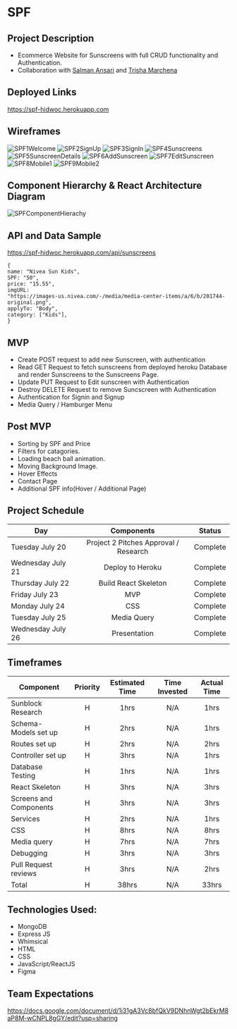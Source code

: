 # SPF

## Project Description

- Ecommerce Website for Sunscreens with full CRUD functionality and Authentication.
- Collaboration with [Salman Ansari](https://github.com/ansarisalmansaa) and [Trisha Marchena](https://github.com/trishamarchena)

## Deployed Links


https://spf-hidwoc.herokuapp.com

## Wireframes

![SPF1Welcome](https://user-images.githubusercontent.com/83293460/126356423-5cfdbf17-4057-46a9-ab3f-539bc41e2327.png)
![SPF2SignUp](https://user-images.githubusercontent.com/83293460/126356418-4b00a5fb-34ec-4a6d-88ad-f8bfcef4655b.png)
![SPF3SignIn](https://user-images.githubusercontent.com/83293460/126356419-18ae973c-f8ee-407d-a321-e4017398b261.png)
![SPF4Sunscreens](https://user-images.githubusercontent.com/83293460/126356421-04d8da34-9834-4288-a752-4d729ed43d02.png)
![SPF5SunscreenDetails](https://user-images.githubusercontent.com/83293460/126356414-807b8559-a6a5-46b2-ab07-a2e151fb74bd.png)
![SPF6AddSunscreen](https://user-images.githubusercontent.com/83293460/126356410-bdaa434d-1c01-4000-ba18-ea5d6fb906f7.png)
![SPF7EditSunscreen](https://user-images.githubusercontent.com/83293460/126356420-4bd77753-41ce-4f2f-b448-f5ff7620f841.png)
![SPF8Mobile1](https://user-images.githubusercontent.com/83293460/126356412-2089b5f1-4e54-4dc8-aa4b-7c02f15179aa.png)
![SPF9Mobile2](https://user-images.githubusercontent.com/83293460/126356408-dd46f2d8-0cc6-4af9-b334-463e7fbefd53.png)

## Component Hierarchy & React Architecture Diagram

![SPFComponentHierachy](https://user-images.githubusercontent.com/83293460/126376995-aa0b4834-4ed8-4696-a9dc-33d79138ac2d.png)

## API and Data Sample

https://spf-hidwoc.herokuapp.com/api/sunscreens

```
{
name: "Nivea Sun Kids",
SPF: "50",
price: "15.55",
imgURL:
"https://images-us.nivea.com/-/media/media-center-items/a/6/b/201744-original.png",
applyTo: "Body",
category: ["Kids"],
}
```

## MVP

- Create POST request to add new Sunscreen, with authentication
- Read GET Request to fetch sunscreens from deployed heroku Database and render Sunscreens to the Sunscreens Page.
- Update PUT Request to Edit sunscreen with Authentication
- Destroy DELETE Request to remove Suncscreen with Authentication
- Authentication for Signin and Signup
- Media Query / Hamburger Menu

## Post MVP

- Sorting by SPF and Price
- Filters for catagories.
- Loading beach ball animation.
- Moving Background Image.
- Hover Effects
- Contact Page
- Additional SPF info(Hover / Additional Page)

## Project Schedule

| Day               |              Components               |  Status  |
| ----------------- | :-----------------------------------: | :------: |
| Tuesday July 20   | Project 2 Pitches Approval / Research | Complete |
| Wednesday July 21 |           Deploy to Heroku            | Complete |
| Thursday July 22  |         Build React Skeleton          | Complete |
| Friday July 23    |                  MVP                  | Complete |
| Monday July 24    |                  CSS                  | Complete |
| Tuesday July 25   |              Media Query              | Complete |
| Wednesday July 26 |             Presentation              | Complete |

## Timeframes

| Component              | Priority | Estimated Time | Time Invested | Actual Time |
| ---------------------- | :------: | :------------: | :-----------: | :---------: |
| Sunblock Research      |    H     |      1hrs      |      N/A      |    1hrs     |
| Schema- Models set up  |    H     |      2hrs      |      N/A      |    1hrs     |
| Routes set up          |    H     |      2hrs      |      N/A      |    2hrs     |
| Controller set up      |    H     |      3hrs      |      N/A      |    1hrs     |
| Database Testing       |    H     |      1hrs      |      N/A      |    1hrs     |
| React Skeleton         |    H     |      3hrs      |      N/A      |    3hrs     |
| Screens and Components |    H     |      3hrs      |      N/A      |    3hrs     |
| Services               |    H     |      2hrs      |      N/A      |    1hrs     |
| CSS                    |    H     |      8hrs      |      N/A      |    8hrs     |
| Media query            |    H     |      7hrs      |      N/A      |    7hrs     |
| Debugging              |    H     |      3hrs      |      N/A      |    3hrs     |
| Pull Request reviews   |    H     |      3hrs      |      N/A      |    2hrs     |
| Total                  |    H     |     38hrs      |      N/A      |   33hrs     |

## Technologies Used:

- MongoDB
- Express JS
- Whimsical
- HTML
- CSS
- JavaScript/ReactJS
- Figma

## Team Expectations

https://docs.google.com/document/d/1i31gA3Vc8bfQkV9DNhnWgt2bEkrM8aP8M-wCNPL8gGY/edit?usp=sharing
